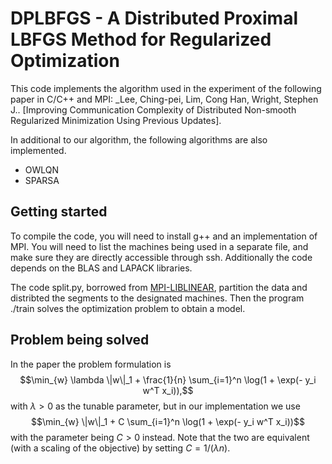 # DPLBFGS - A Distributed Proximal LBFGS Method for Regularized Optimization

This code implements the algorithm used in the experiment of the following paper in C/C++ and MPI:
	_Lee, Ching-pei, Lim, Cong Han, Wright, Stephen J.. [Improving Communication Complexity of Distributed Non-smooth Regularized Minimization Using Previous Updates].

In additional to our algorithm, the following algorithms are also implemented.
- OWLQN
- SPARSA

## Getting started
To compile the code, you will need to install g++ and an implementation of MPI.
You will need to list the machines being used in a separate file, and make sure they are directly accessible through ssh.
Additionally the code depends on the BLAS and LAPACK libraries.

The code split.py, borrowed from [MPI-LIBLINEAR](https://www.csie.ntu.edu.tw/~cjlin/libsvmtools/distributed-liblinear/), partition the data and distribted the segments to the designated machines.
Then the program ./train solves the optimization problem to obtain a model.

## Problem being solved
In the paper the problem formulation is
$$\min_{w} \lambda \|w\|_1 + \frac{1}{n} \sum_{i=1}^n \log(1 + \exp(- y_i w^T x_i)),$$
with $\lambda > 0$ as the tunable parameter, but in our implementation we use
$$\min_{w} \|w\|_1 + C \sum_{i=1}^n \log(1 + \exp(- y_i w^T x_i))$$
with the parameter being $C>0$ instead.
Note that the two are equivalent (with a scaling of the objective) by setting $C = 1 / (\lambda n)$.
